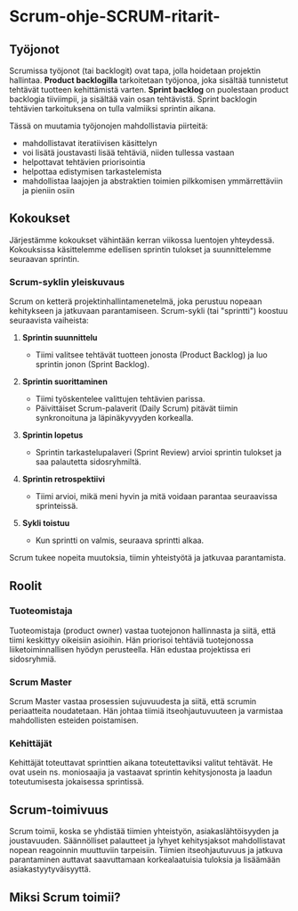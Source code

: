 # Scrum-ohje-SCRUM-ritarit-

## Työjonot
Scrumissa työjonot (tai backlogit) ovat tapa, jolla hoidetaan projektin hallintaa. __Product backlogilla__ tarkoitetaan työjonoa, joka sisältää tunnistetut tehtävät tuotteen kehittämistä varten. __Sprint backlog__ on puolestaan product backlogia tiiviimpii, ja sisältää vain osan tehtävistä. Sprint backlogin tehtävien tarkoituksena on tulla valmiiksi sprintin aikana. 

Tässä on muutamia työjonojen mahdollistavia piirteitä:

* mahdollistavat iteratiivisen käsittelyn
* voi lisätä joustavasti lisää tehtäviä, niiden tullessa vastaan
* helpottavat tehtävien priorisointia
* helpottaa edistymisen tarkastelemista
* mahdollistaa laajojen ja abstraktien toimien pilkkomisen ymmärrettäviin ja pieniin osiin

## Kokoukset
Järjestämme kokoukset vähintään kerran viikossa luentojen yhteydessä.
Kokouksissa käsittelemme edellisen sprintin tulokset ja suunnittelemme seuraavan sprintin.

### Scrum-syklin yleiskuvaus

Scrum on ketterä projektinhallintamenetelmä, joka perustuu nopeaan kehitykseen ja jatkuvaan parantamiseen. Scrum-sykli (tai "sprintti") koostuu seuraavista vaiheista:

1. **Sprintin suunnittelu**
    - Tiimi valitsee tehtävät tuotteen jonosta (Product Backlog) ja luo sprintin jonon (Sprint Backlog).

2. **Sprintin suorittaminen**
    - Tiimi työskentelee valittujen tehtävien parissa.
    - Päivittäiset Scrum-palaverit (Daily Scrum) pitävät tiimin synkronoituna ja läpinäkyvyyden korkealla.

3. **Sprintin lopetus**
    - Sprintin tarkastelupalaveri (Sprint Review) arvioi sprintin tulokset ja saa palautetta sidosryhmiltä.

4. **Sprintin retrospektiivi**
    - Tiimi arvioi, mikä meni hyvin ja mitä voidaan parantaa seuraavissa sprinteissä.

5. **Sykli toistuu**
    - Kun sprintti on valmis, seuraava sprintti alkaa.

Scrum tukee nopeita muutoksia, tiimin yhteistyötä ja jatkuvaa parantamista.

## Roolit

### Tuoteomistaja
Tuoteomistaja (product owner) vastaa tuotejonon hallinnasta ja siitä, että tiimi keskittyy oikeisiin asioihin. Hän priorisoi tehtäviä tuotejonossa liiketoiminnallisen hyödyn perusteella. Hän edustaa projektissa eri sidosryhmiä.

### Scrum Master
Scrum Master vastaa prosessien sujuvuudesta ja siitä, että scrumin periaatteita noudatetaan. Hän johtaa tiimiä itseohjautuvuuteen ja varmistaa mahdollisten esteiden poistamisen.

### Kehittäjät
Kehittäjät toteuttavat sprinttien aikana toteutettaviksi valitut tehtävät. He ovat usein ns. moniosaajia ja vastaavat sprintin kehitysjonosta ja laadun toteutumisesta jokaisessa sprintissä.

## Scrum-toimivuus
Scrum toimii, koska se yhdistää tiimien yhteistyön, asiakaslähtöisyyden ja joustavuuden. Säännölliset palautteet ja lyhyet kehitysjaksot mahdollistavat nopean reagoinnin muuttuviin tarpeisiin.
Tiimien itseohjautuvuus ja jatkuva parantaminen auttavat saavuttamaan korkealaatuisia tuloksia ja lisäämään asiakastyytyväisyyttä.

## Miksi Scrum toimii?